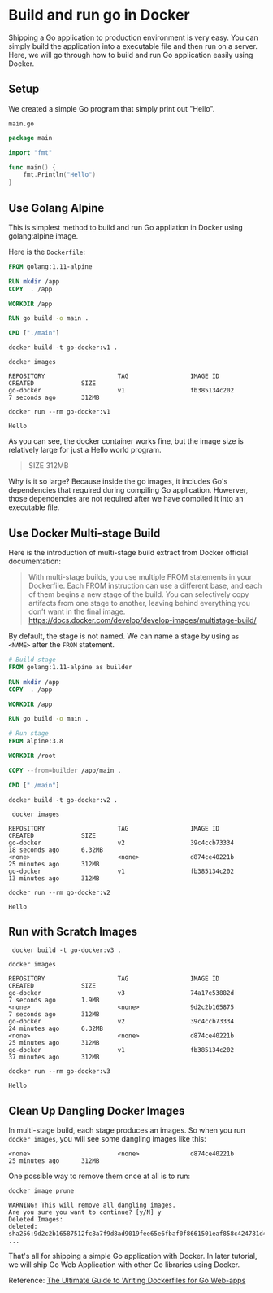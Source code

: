 # Build and run go in Docker

Shipping a Go application to production environment is very easy. You can simply build the application into a executable file and then run on a server. Here, we will go through how to build and run Go application easily using Docker.  

## Setup
We created a simple Go program that simply print out "Hello".

`main.go`
```go
package main

import "fmt"

func main() {
	fmt.Println("Hello")
}
```

## Use Golang Alpine
This is simplest method to build and run Go appliation in Docker using golang:alpine image. 

Here is the `Dockerfile`:
```Dockerfile
FROM golang:1.11-alpine

RUN mkdir /app
COPY  . /app

WORKDIR /app

RUN go build -o main .

CMD ["./main"]

```

```
docker build -t go-docker:v1 .
```
```
docker images

REPOSITORY                    TAG                 IMAGE ID            CREATED             SIZE
go-docker                     v1                  fb385134c202        7 seconds ago       312MB
```

```
docker run --rm go-docker:v1

Hello
```

As you can see, the docker container works fine, but the image size is relatively large for just a Hello world program. 

> SIZE 312MB

Why is it so large? Because inside the go images, it includes Go's dependencies that required during compiling Go application. Howerver, those dependencies are not required after we have compiled it into an executable file.

## Use Docker Multi-stage Build

Here is the introduction of multi-stage build extract from Docker official documentation:

> With multi-stage builds, you use multiple FROM statements in your Dockerfile. Each FROM instruction can use a different base, and each of them begins a new stage of the build. You can selectively copy artifacts from one stage to another, leaving behind everything you don’t want in the final image. 
> https://docs.docker.com/develop/develop-images/multistage-build/

By default, the stage is not named. We can name a stage by using `as <NAME>` after the `FROM` statement.

```Dockerfile
# Build stage
FROM golang:1.11-alpine as builder

RUN mkdir /app
COPY  . /app

WORKDIR /app

RUN go build -o main .

# Run stage
FROM alpine:3.8

WORKDIR /root

COPY --from=builder /app/main .

CMD ["./main"]
```

```
docker build -t go-docker:v2 .
```

```
 docker images
 
REPOSITORY                    TAG                 IMAGE ID            CREATED             SIZE
go-docker                     v2                  39c4ccb73334        18 seconds ago      6.32MB
<none>                        <none>              d874ce40221b        25 minutes ago      312MB
go-docker                     v1                  fb385134c202        13 minutes ago      312MB
```

```
docker run --rm go-docker:v2

Hello
```

## Run with Scratch Images
```
 docker build -t go-docker:v3 .
```
```
docker images
 
REPOSITORY                    TAG                 IMAGE ID            CREATED             SIZE
go-docker                     v3                  74a17e53882d        7 seconds ago       1.9MB
<none>                        <none>              9d2c2b165875        7 seconds ago       312MB
go-docker                     v2                  39c4ccb73334        24 minutes ago      6.32MB
<none>                        <none>              d874ce40221b        25 minutes ago      312MB
go-docker                     v1                  fb385134c202        37 minutes ago      312MB
```
```
docker run --rm go-docker:v3

Hello
```

## Clean Up Dangling Docker Images

In multi-stage build, each stage produces an images. So when you run `docker images`, you will see some dangling images like this:

```
<none>                        <none>              d874ce40221b        25 minutes ago      312MB
```

One possible way to remove them once at all is to run:
```
docker image prune

WARNING! This will remove all dangling images.
Are you sure you want to continue? [y/N] y
Deleted Images:
deleted: sha256:9d2c2b16587512fc8a7f9d8ad9019fee65e6fbaf0f8661501eaf858c424781d4
...
```

That's all for shipping a simple Go application with Docker. In later tutorial, we will ship Go Web Application with other Go libraries using Docker. 

Reference:
[The Ultimate Guide to Writing Dockerfiles for Go Web-apps](https://blog.hasura.io/the-ultimate-guide-to-writing-dockerfiles-for-go-web-apps-336efad7012c)
